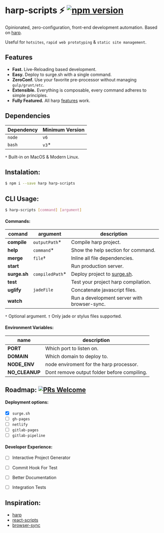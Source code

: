 # harp-scripts :zap: [![npm version](https://badge.fury.io/js/harp-scripts.svg)](https://npmjs.com/package/harp-scripts)
Opinionated, zero-configuration, front-end development automation. Based on [harp](https://github.com/sintaxi/harp).

Useful for `hotsites`, `rapid web prototyping` & `static site management`.


## Features
- **Fast.** Live-Reloading based development.
- **Easy.** Deploy to surge.sh with a single command.
- **ZeroConf.** Use your favorite pre-processor without managing `gulp/grunt/etc`.
- **Extensible.** Everything is composable, every command adheres to simple principles.
- **Fully Featured.** All harp [features](https://github.com/sintaxi/harp#features) work.


## Dependencies
| Dependency | Minimum Version |
| --- | --- |
| `node` | `v6` |
| `bash` | `v3`* |

`*` Built-in on MacOS & Modern Linux.

## Instalation:
```bash
$ npm i --save harp harp-scripts
```


## CLI Usage:
```bash
$ harp-scripts [command] [argument]
```


#### Commands:
| comand | argument | description |
| --- | --- | --- |
| **compile** | `outputPath`* | Compile harp project. |
| **help** | `command`* | Show the help section for command. |
| **merge** | `file`† | Inline all file dependencies.  |
| **start** | | Run production server. |
| **surge.sh** | `compiledPath`* | Deploy project to [surge.sh](surge.sh). |
| **test** | | Test your project harp compilation. |
| **uglify** | `jadeFile` | Concatenate javascript files. |
| **watch** | | Run a development server with browser-sync. |

`*` Optional argument.
`†` Only jade or stylus files supported.

#### Environment Variables:
| name | description |
| --- | --- |
| **PORT** | Which port to listen on. |
| **DOMAIN** | Which domain to deploy to. |
| **NODE_ENV** | node enviroment for the harp processor. |
| **NO_CLEANUP** | Dont remove output folder before compiling. |


## Roadmap: [![PRs Welcome](https://img.shields.io/badge/PRs-welcome-brightgreen.svg)](../../pulls)
#### Deployment options:
- [x] `surge.sh`
- [ ] `gh-pages`
- [ ] `netlify`
- [ ] `gitlab-pages`
- [ ] `gitlab-pipeline`
#### Developer Experience:
- [ ] Interactive Project Generator
- [ ] Commit Hook For Test
- [ ] Better Documentation
- [ ] Integration Tests


## Inspiration:
- [harp](https://github.com/sintaxi/harp)
- [react-scripts](https://github.com/facebookincubator/create-react-app/tree/master/packages/react-scripts)
- [browser-sync](https://github.com/browsersync/browser-sync)

